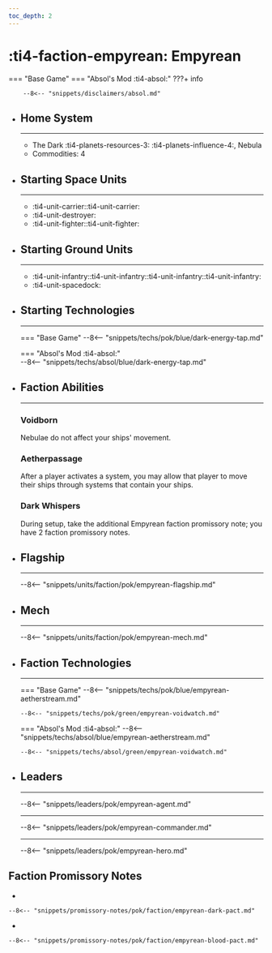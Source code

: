 ```yaml
---
toc_depth: 2
---
```


# :ti4-faction-empyrean: Empyrean
=== "Base Game"
=== "Absol's Mod :ti4-absol:" 
    ???+ info

        --8<-- "snippets/disclaimers/absol.md"

<div class="grid cards" markdown>

-   ## __Home System__

    ---

    * The Dark :ti4-planets-resources-3: :ti4-planets-influence-4:, Nebula
    * Commodities: 4

</div>

<div class="grid cards" markdown>

-   ## __Starting Space Units__

    ---

    * :ti4-unit-carrier::ti4-unit-carrier:
    * :ti4-unit-destroyer:
    * :ti4-unit-fighter::ti4-unit-fighter:

-   ## __Starting Ground Units__

    ---

    * :ti4-unit-infantry::ti4-unit-infantry::ti4-unit-infantry::ti4-unit-infantry:
    * :ti4-unit-spacedock:

-   ## __Starting Technologies__

    ---
    === "Base Game"
        --8<-- "snippets/techs/pok/blue/dark-energy-tap.md"

    === "Absol's Mod :ti4-absol:"  
        --8<-- "snippets/techs/absol/blue/dark-energy-tap.md"

-   ## __Faction Abilities__

    ---
    ### **Voidborn**
    
    Nebulae do not affect your ships' movement.

    ### **Aetherpassage**
    
    After a player activates a system, you may allow that player to move their ships through systems that contain your ships.

    ### **Dark Whispers**
    
    During setup, take the additional Empyrean faction promissory note; you have 2 faction promissory notes.

-   ## __Flagship__

    ---
    --8<-- "snippets/units/faction/pok/empyrean-flagship.md"

-   ## __Mech__

    ---
    --8<-- "snippets/units/faction/pok/empyrean-mech.md"

</div>

<div class="grid cards" markdown>

-   ## __Faction Technologies__

    ---
    === "Base Game"
        --8<-- "snippets/techs/pok/blue/empyrean-aetherstream.md"

        --8<-- "snippets/techs/pok/green/empyrean-voidwatch.md"

    === "Absol's Mod :ti4-absol:"
        --8<-- "snippets/techs/absol/blue/empyrean-aetherstream.md"

        --8<-- "snippets/techs/absol/green/empyrean-voidwatch.md"

-   ## __Leaders__

    ---
    
    --8<-- "snippets/leaders/pok/empyrean-agent.md"

    ---

    --8<-- "snippets/leaders/pok/empyrean-commander.md"

    ---

    --8<-- "snippets/leaders/pok/empyrean-hero.md"

</div>

## __Faction Promissory Notes__

<div class="grid cards" markdown>

-   

    --8<-- "snippets/promissory-notes/pok/faction/empyrean-dark-pact.md"

-   

    --8<-- "snippets/promissory-notes/pok/faction/empyrean-blood-pact.md"

</div>
